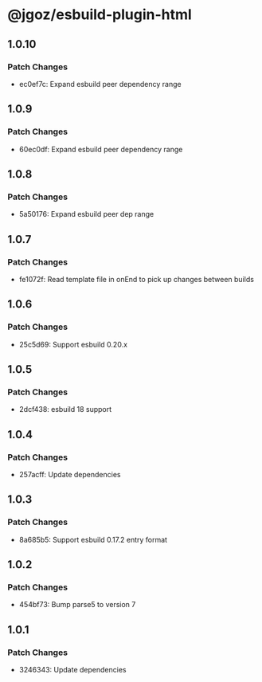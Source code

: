 # @jgoz/esbuild-plugin-html

## 1.0.10

### Patch Changes

- ec0ef7c: Expand esbuild peer dependency range

## 1.0.9

### Patch Changes

- 60ec0df: Expand esbuild peer dependency range

## 1.0.8

### Patch Changes

- 5a50176: Expand esbuild peer dep range

## 1.0.7

### Patch Changes

- fe1072f: Read template file in onEnd to pick up changes between builds

## 1.0.6

### Patch Changes

- 25c5d69: Support esbuild 0.20.x

## 1.0.5

### Patch Changes

- 2dcf438: esbuild 18 support

## 1.0.4

### Patch Changes

- 257acff: Update dependencies

## 1.0.3

### Patch Changes

- 8a685b5: Support esbuild 0.17.2 entry format

## 1.0.2

### Patch Changes

- 454bf73: Bump parse5 to version 7

## 1.0.1

### Patch Changes

- 3246343: Update dependencies
